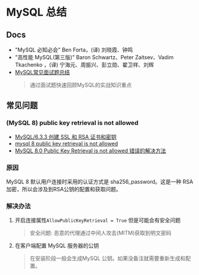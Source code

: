 # MySQL 总结

## Docs
- "MySQL 必知必会" Ben Forta，(译) 刘晓霞、钟鸣
- "高性能 MySQL(第三版)" Baron Schwartz、Peter Zaitsev、Vadim Tkachenko ，(译) 宁海元、周振兴、彭立勋、翟卫祥、刘辉
- [MySQL常见面试题总结](https://javaguide.cn/database/mysql/mysql-questions-01.html)
    > 通过面试题快速回顾MySQL的实战知识重点


## 常见问题
### (MySQL 8) public key retrieval is not allowed
- [MySQL/6.3.3 创建 SSL 和 RSA 证书和密钥](https://dev.mysql.com/doc/refman/8.0/en/creating-ssl-rsa-files.html)
- [mysql 8 public key retrieval is not allowed](https://juejin.cn/s/mysql%208%20public%20key%20retrieval%20is%20not%20allowed)
- [MySQL 8.0 Public Key Retrieval is not allowed 错误的解决方法](https://blog.csdn.net/u013360850/article/details/80373604)

### 原因
MySQL 8 默认用户连接时采用的认证方式是 sha256_password。这是一种 RSA 加密，所以会涉及到RSA公钥的配置和获取问题。

### 解决办法
1. 开启连接属性`AllowPublicKeyRetrieval = True` 但是可能会有安全问题
    > 安全问题: 恶意的代理通过中间人攻击(MITM)获取到明文密码
2. 在客户端配置 MySQL 服务器的公钥
    > 在安装阶段一般会生成MySQL 公钥。如果没备注就需要重新生成和配置。
